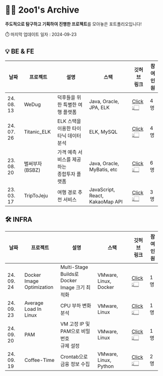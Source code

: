 # ✌🏻 2oo1's Archive

**주도적으로 탐구하고 기획하여 진행한 프로젝트**를 모아놓은 포트폴리오입니다!

⏱️ 마지막 업데이트 일자 : 2024-09-23
<br>

## 💡 BE & FE

| 날짜       | 프로젝트                     | 설명                                             | 스택                  | 깃허브<br>링크                                                                      | 참여<br>인원 |
| ---------- | ---------------------------- | ------------------------------------------------ | --------------------- | ----------------------------------------------------------------------------------- | ------------ |
| 24. 08. 13 | WeDug          | 덕후들을 위한 특별한 여행 플랫폼               | Java, Oracle, JPA, ELK          | [Click👆🏻](https://github.com/B1ABOA/wedug)                       | 4명          |
| 24. 07. 26 | Titanic_ELK    | ELK 스택을 이용한 타이타닉 데이터 분석         | ELK, MySQL                      | [Click👆🏻](https://github.com/B1ABOA/titanic_elk)                 | 4명          |
| 23. 08. 20 | 벌써부자(BSBZ) | 가격 예측 서비스를 제공하는<br>종합투자 플랫폼 | Java, Oracle, MyBatis, etc      | [Click👆🏻](https://github.com/KB-BSBZ/bsbz-backend)               | 6명          |
| 23. 03. 17 | TripToJeju     | 여행 경로 추천 서비스                          | JavaScript, React, KakaoMap API | [Click👆🏻](https://github.com/2oo1s/Capstone-TripToJeju-Frontend) | 3명          |

## 🛠 INFRA

| 날짜       | 프로젝트                     | 설명                                             | 스택                  | 깃허브<br>링크                                                                      | 참여<br>인원 |
| ---------- | ---------------------------- | ------------------------------------------------ | --------------------- | ----------------------------------------------------------------------------------- | ------------ |
| 24. 09. 24 | Docker Image<br>Optimization | Multi-Stage Builds로 Docker<br>Image 크기 최적화 | VMware, Linux, Docker | [Click👆🏻](https://github.com/2oo1s/TIL/blob/main/Hands-On/Average-Load-In-Linux.md) | 1명          |
| 24. 09. 23 | Average Load In<br>Linux     | CPU 부하 변화 분석                               | VMware, Linux         | [Click👆🏻](https://github.com/2oo1s/TIL/blob/main/Hands-On/Average-Load-In-Linux.md) | 1명          |
| 24. 09. 20 | PAM                          | VM 고정 IP 및 PAM으로 비밀번호<br>규제 설정      | VMware, Linux         | [Click👆🏻](https://github.com/2oo1s/TIL/blob/main/Hands-On/Linux-PAM.md)             | 1명          |
| 24. 09. 19 | Coffee-Time                  | Crontab으로 금융 정보 수집                       | VMware, Linux, Python | [Click👆🏻](https://github.com/2oo1s/Coffee-Time)                                     | 2명          |
